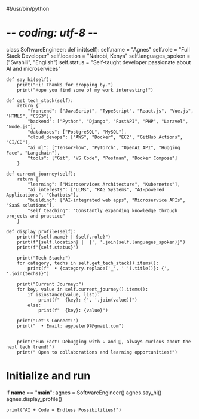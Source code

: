 #!/usr/bin/python
# -*- coding: utf-8 -*-

class SoftwareEngineer:
    def __init__(self):
        self.name = "Agnes"
        self.role = "Full Stack Developer"
        self.location = "Nairobi, Kenya"
        self.languages_spoken = ["Swahili", "English"]
        self.status = "Self-taught developer passionate about AI and microservices"

    def say_hi(self):
        print("Hi! Thanks for dropping by.")
        print("Hope you find some of my work interesting!")

    def get_tech_stack(self):
        return {
            "frontend": ["JavaScript", "TypeScript", "React.js", "Vue.js", "HTML5", "CSS3"],
            "backend": ["Python", "Django", "FastAPI", "PHP", "Laravel", "Node.js"],
            "databases": ["PostgreSQL", "MySQL"],
            "cloud_devops": ["AWS", "Docker", "EC2", "GitHub Actions", "CI/CD"],
            "ai_ml": ["TensorFlow", "PyTorch", "OpenAI API", "Hugging Face", "Langchain"],
            "tools": ["Git", "VS Code", "Postman", "Docker Compose"]
        }

    def current_journey(self):
        return {
            "learning": ["Microservices Architecture", "Kubernetes"],
            "ai_interests": ["LLMs", "RAG Systems", "AI-powered Applications", "Chatbots"],
            "building": ["AI-integrated web apps", "Microservice APIs", "SaaS solutions"],
            "self_teaching": "Constantly expanding knowledge through projects and practice"
        }

    def display_profile(self):
        print(f"{self.name} | {self.role}")
        print(f"{self.location} |  {', '.join(self.languages_spoken)}")
        print(f"{self.status}")
        
        print("Tech Stack:")
        for category, techs in self.get_tech_stack().items():
            print(f"  • {category.replace('_', ' ').title()}: {', '.join(techs)}")
        
        print("Current Journey:")
        for key, value in self.current_journey().items():
            if isinstance(value, list):
                print(f"  {key}: {', '.join(value)}")
            else:
                print(f"  {key}: {value}")
        
        print("Let's Connect:")
        print("  • Email: agypeter97@gmail.com")
        
        
        print("Fun Fact: Debugging with ☕ and 🎵, always curious about the next tech trend!")
        print(" Open to collaborations and learning opportunities!")


# Initialize and run
if __name__ == "__main__":
    agnes = SoftwareEngineer()
    agnes.say_hi()
    agnes.display_profile()
    
    print("AI + Code = Endless Possibilities!")
